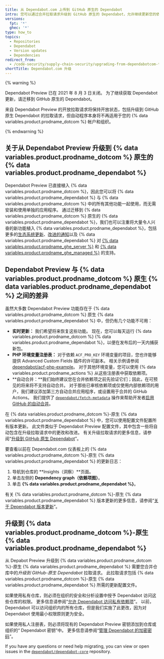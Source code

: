 ```yaml
---
title: 从 Dependabot.com 上传到 GitHub 原生的 Dependabot
intro: 您可以通过合并拉取请求升级到 GitHub 原生的 Dependabot，允许继续更新您的依赖项。
versions:
  fpt: '*'
  ghec: '*'
type: how_to
topics:
  - Repositories
  - Dependabot
  - Version updates
  - Dependencies
redirect_from:
  - /code-security/supply-chain-security/upgrading-from-dependabotcom-to-github-native-dependabot
shortTitle: Dependabot.com 升级
---
```


{% warning %}

Dependabot Preview 已在 2021 年 8 月 3 日关闭。 为了继续获取 Dependabot 更新，请迁移到 GitHub 原生的 Dependabot。

来自 Dependabot Preview 的开放拉取请求将保持开放状态，包括升级到 GitHub 原生 Dependabot 的拉取请求，但自动程序本身将不再适用于您的 {% data variables.product.prodname_dotcom %} 帐户和组织。

{% endwarning %}

## 关于从 Dependabot Preview 升级到 {% data variables.product.prodname_dotcom %} 原生的 {% data variables.product.prodname_dependabot %}

Dependabot Preview 已直接植入 {% data variables.product.prodname_dotcom %}，因此您可以将 {% data variables.product.prodname_dependabot %} 与 {% data variables.product.prodname_dotcom %} 中的所有其他功能一起使用，而无需安装和使用单独的应用程序。 通过迁移到 {% data variables.product.prodname_dotcom %} 原生的 {% data variables.product.prodname_dependabot %}，我们也可以注重将大量令人兴奋的新功能植入 {% data variables.product.prodname_dependabot %}，包括更多的[生态系统更新](https://github.com/github/roadmap/issues/150)、[改进的通知](https://github.com/github/roadmap/issues/133)以及 {% data variables.product.prodname_dependabot %} 对 [{% data variables.product.prodname_ghe_server %}](https://github.com/github/roadmap/issues/86) 和 [{% data variables.product.prodname_ghe_managed %}](https://github.com/github/roadmap/issues/135) 的支持。

## Dependabot Preview 与 {% data variables.product.prodname_dotcom %} 原生 {% data variables.product.prodname_dependabot %} 之间的差异

虽然大多数 Dependabot Preview 功能存在于 {% data variables.product.prodname_dotcom %} 原生 {% data variables.product.prodname_dependabot %} 中，但仍有几个功能不可用：
- **实时更新：** 我们希望将来恢复这些功能。 现在，您可以每天运行 {% data variables.product.prodname_dotcom %} {% data variables.product.prodname_dependabot %}，以便在发布后的一天内捕获新包。
- **PHP 环境变量注册表：** 对于依赖 `ACF_PRO_KEY` 环境变量的项目，您也许能够提供 Advanced Custom Fields 插件的许可副本。 相关示例请参阅 [dependabot/acf-php-example](https://github.com/dependabot/acf-php-example#readme)。 对于其他环境变量，您可以使用 {% data variables.product.prodname_actions %} 从这些注册表中获取依赖项。
- **自动合并：**我们始终建议您在合并依赖项之前先验证它们；因此，在可预见的将来将不支持自动合并。 对于那些已审核依赖项或仅使用内部依赖项的用户，我们建议添加第三方自动合并应用程序，或设置用于合并的 GitHub Actions。 我们提供了 [`dependabot/fetch-metadata`](https://github.com/marketplace/actions/fetch-metadata-from-dependabot-prs) 操作来帮助开发者[启用 GitHub 的自动合并](https://github.com/dependabot/fetch-metadata/#enabling-auto-merge)。

在 {% data variables.product.prodname_dotcom %}-原生 {% data variables.product.prodname_dependabot %} 中，您可以使用配置文件配置所有版本更新。 此文件类似于 Dependabot Preview 配置文件，其中包含一些将自动包含在升级拉取请求中的更改和改进。 有关升级拉取请求的更多信息，请参阅“[升级到 GitHub 原生 Dependabot](/code-security/supply-chain-security/upgrading-from-dependabotcom-to-github-native-dependabot#upgrading-to-github-native-dependabot)”。

要查看以前在 Dependabot.com 仪表板上的 {% data variables.product.prodname_dotcom %}-原生 {% data variables.product.prodname_dependabot %} 的更新日志：

  1. 导航到仓库的 **Insights（洞察）**页面。
  2. 单击左侧的 **Dependency graph（依赖项图）**。
  3. 单击 **{% data variables.product.prodname_dependabot %}**。

有关 {% data variables.product.prodname_dotcom %}-原生 {% data variables.product.prodname_dependabot %} 版本更新的更多信息，请参阅“[关于 Dependabot 版本更新](/code-security/supply-chain-security/about-dependabot-version-updates)”。

## 升级到 {% data variables.product.prodname_dotcom %}-原生 {% data variables.product.prodname_dependabot %}

从 Depabot Preview 升级到 {% data variables.product.prodname_dotcom %}-原生 {% data variables.product.prodname_dependabot %} 需要您合并仓库中的*升级到 GitHub-原生 Dependabot* 拉取请求。 此拉取请求包括 {% data variables.product.prodname_dotcom %}-原生 {% data variables.product.prodname_dependabot %} 所需的更新配置文件。

如果使用私有仓库，则必须在组织的安全和分析设置中授予 Dependabot 访问这些仓库的权限。 更多信息请参阅“[允许 Dependabot 访问私有依赖项](/organizations/keeping-your-organization-secure/managing-security-and-analysis-settings-for-your-organization#allowing-dependabot-to-access-private-dependencies)”。 以前，Dependabot 可以访问组织内的所有仓库，但是我们实施了此更改，因为对 Dependabot 使用最小权限原则更为安全。

如果使用私人注册表，则必须将现有的 Dependabot Preview 密钥添加到仓库或组织的“ Dependabot 密钥”中。 更多信息请参阅“[管理 Dependabot 的加密密码](/code-security/supply-chain-security/managing-encrypted-secrets-for-dependabot)”。

If you have any questions or need help migrating, you can view or open issues in the [`dependabot/dependabot-core`](https://github.com/dependabot/dependabot-core/issues/new?assignees=%40dependabot%2Fpreview-migration-reviewers&labels=E%3A+preview-migration&template=migration-issue.md&title=) repository.
